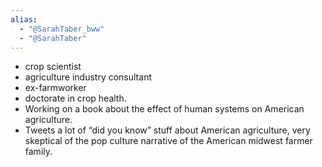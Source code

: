 ```yaml
---
alias:
  - "@SarahTaber_bww"
  - "@SarahTaber"
---
```


* crop scientist 
* agriculture industry consultant
* ex-farmworker
* doctorate in crop health.
* Working on a book about the effect of human systems on American agriculture. 
* Tweets a lot of “did you know” stuff about American agriculture, very skeptical of the pop culture narrative of the American midwest farmer family. 
